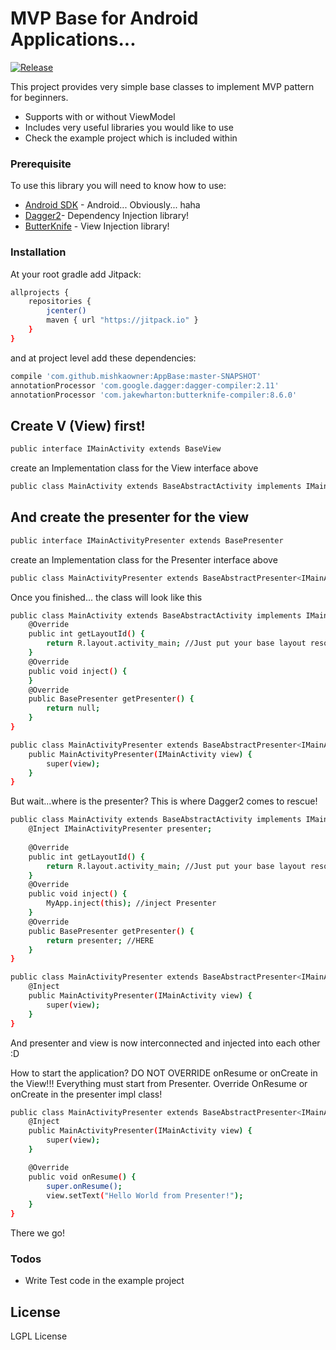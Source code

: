 # MVP Base for Android Applications...

[![Release](https://jitpack.io/v/mishkaowner/AppBase.svg)](https://jitpack.io/#mishkaowner/AppBase)

This project provides very simple base classes to implement MVP pattern for beginners.

  - Supports with or without ViewModel
  - Includes very useful libraries you would like to use
  - Check the example project which is included within

### Prerequisite

To use this library you will need to know how to use:

* [Android SDK](https://developer.android.com/studio/index.html) - Android... Obviously... haha
* [Dagger2](https://google.github.io/dagger/)- Dependency Injection library!
* [ButterKnife](http://jakewharton.github.io/butterknife/) - View Injection library!

### Installation

At your root gradle add Jitpack: 

```sh
allprojects {
    repositories {
        jcenter()
        maven { url "https://jitpack.io" }
    }
}
```

and at project level add these dependencies:

```sh
compile 'com.github.mishkaowner:AppBase:master-SNAPSHOT'
annotationProcessor 'com.google.dagger:dagger-compiler:2.11'
annotationProcessor 'com.jakewharton:butterknife-compiler:8.6.0'
```

Create V (View) first!
---

```sh
public interface IMainActivity extends BaseView
```

create an Implementation class for the View interface above

```sh
public class MainActivity extends BaseAbstractActivity implements IMainActivity
```

And create the presenter for the view
---

```sh
public interface IMainActivityPresenter extends BasePresenter
```

create an Implementation class for the Presenter interface above

```sh
public class MainActivityPresenter extends BaseAbstractPresenter<IMainActivity> implements IMainActivityPresenter
```
Once you finished... the class will look like this
```sh
public class MainActivity extends BaseAbstractActivity implements IMainActivity {
    @Override
    public int getLayoutId() {
        return R.layout.activity_main; //Just put your base layout resource id here...
    }
    @Override
    public void inject() {
    }
    @Override
    public BasePresenter getPresenter() {
        return null;
    }
}
```
```sh
public class MainActivityPresenter extends BaseAbstractPresenter<IMainActivity> implements IMainActivityPresenter {
    public MainActivityPresenter(IMainActivity view) {
        super(view);
    }
}
```

But wait...where is the presenter?
This is where Dagger2 comes to rescue!

```sh
public class MainActivity extends BaseAbstractActivity implements IMainActivity {
    @Inject IMainActivityPresenter presenter;
    
    @Override
    public int getLayoutId() {
        return R.layout.activity_main; //Just put your base layout resource id here...
    }
    @Override
    public void inject() {
        MyApp.inject(this); //inject Presenter
    }
    @Override
    public BasePresenter getPresenter() {
        return presenter; //HERE 
    }
}
```
```sh
public class MainActivityPresenter extends BaseAbstractPresenter<IMainActivity> implements IMainActivityPresenter {
    @Inject
    public MainActivityPresenter(IMainActivity view) {
        super(view);
    }
}
```
And presenter and view is now interconnected and injected into each other :D

How to start the application? 
DO NOT OVERRIDE onResume or onCreate in the View!!!
Everything must start from Presenter.
Override OnResume or onCreate in the presenter impl class!

```sh
public class MainActivityPresenter extends BaseAbstractPresenter<IMainActivity> implements IMainActivityPresenter {
    @Inject
    public MainActivityPresenter(IMainActivity view) {
        super(view);
    }

    @Override
    public void onResume() {
        super.onResume();
        view.setText("Hello World from Presenter!");
    }
}
```
There we go!

### Todos

 - Write Test code in the example project

License
----
LGPL License

